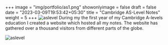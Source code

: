 +++
image = "img/portfolio/as1.png"
showonlyimage = false 
draft = false
date = "2023-03-09T19:53:42+05:30"
title = "Cambridge AS-Level Notes"
weight = 5
+++
![aslevel][1]
During my the first year of my Cambridge A-levels education I created a website which hosted all my notes. The website has gathered over a thousand visitors from different parts of the globe.

![aslevel][2]

[1]: /img/portfolio/as1.png
[2]: /img/portfolio/as2.png
